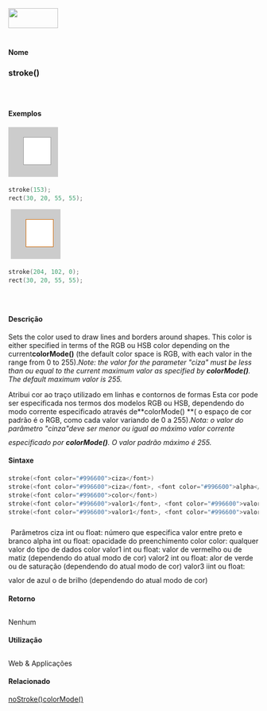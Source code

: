 <img height="40" src="../images/1pix.gif" width="100"/>
<img height="1" src="../images/1pix.gif" width="20"/>
<img height="1" src="../images/1pix.gif" width="555"/>

#### Nome
### stroke()
<img height="25" src="../images/1pix.gif" width="1"/>

#### Exemplos
<img border="0" height="100" src="media/stroke_.gif" width="100"/>

```pde
stroke(153); 
rect(30, 20, 55, 55); 

```
<img height="25" src="../images/1pix.gif" width="1"/>
<img border="0" height="100" src="media/stroke_2.gif" width="100"/>

```pde
stroke(204, 102, 0); 
rect(30, 20, 55, 55); 

```
<img height="25" src="../images/1pix.gif" width="1"/>

#### Descrição
 Sets the color used to draw lines and borders
around shapes. This color is either specified in terms of the RGB ou
HSB color depending on the current**colorMode()** (the default color space is RGB, with each valor in the range from 0 to 255).<i>Note: the valor for the parameter "ciza" must be less than ou equal to the current maximum valor as specified by **colorMode()**. The default maximum valor is 255.



</i>Atribui cor ao traço utilizado em linhas e contornos de formas Esta cor pode ser
especificada nos termos dos modelos RGB ou HSB, dependendo do modo
corrente especificado através de**colorMode() **( o espaço de cor padrão é o RGB, como cada valor variando de 0 a 255).<span style="font-style: italic;">Nota: o valor do parâmetro "cinza"deve ser menor ou igual ao máximo valor corrente especificado por **colorMode()**. O valor padrão máximo é 255. </span>
<img height="25" src="../images/1pix.gif" width="1"/>

#### Sintaxe
```pde
stroke(<font color="#996600">ciza</font>)
stroke(<font color="#996600">ciza</font>, <font color="#996600">alpha</font>)
stroke(<font color="#996600">color</font>)
stroke(<font color="#996600">valor1</font>, <font color="#996600">valor2</font>, <font color="#996600">valor3</font>)
stroke(<font color="#996600">valor1</font>, <font color="#996600">valor2</font>, <font color="#996600">valor3</font>, <font color="#996600">alpha</font>)

```
<img height="25" src="../images/1pix.gif" width="1"/>
Parâmetros
ciza
int ou float: número que especifica valor entre preto e branco
alpha
int ou float: opacidade do preenchimento
color
color: qualquer valor do tipo de dados color
valor1
int ou float: valor de vermelho ou de matiz  (dependendo do atual modo de cor)
valor2
int ou float: alor de verde ou de saturação (dependendo do atual modo de cor)
valor3
iint ou float: valor de azul o de brilho  (dependendo do atual modo de cor)
<img height="25" src="../images/1pix.gif" width="1"/>

#### Retorno

	
Nenhum
<img height="25" src="../images/1pix.gif" width="1"/>

#### Utilização

	
Web & Applicações
<img height="25" src="../images/1pix.gif" width="1"/>

#### Relacionado
[noStroke()](noStroke_)[colorMode()](colorMode_)
